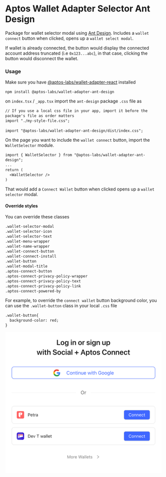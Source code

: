# Aptos Wallet Adapter Selector Ant Design

Package for wallet selector modal using [Ant Design](https://ant.design/). Includes a `wallet connect` button when clicked, opens up a `wallet select modal`.

If wallet is already connected, the button would display the connected account address truncated (i.e `0x123...abc`), in that case, clicking the button would disconnect the wallet.

### Usage

Make sure you have [@aptos-labs/wallet-adapter-react](../wallet-adapter-react/README.md) installed

```
npm install @aptos-labs/wallet-adapter-ant-design
```

on `index.tsx` / `_app.tsx` import the `ant-design` package `.css` file as

```
// If you use a local css file in your app, import it before the package's file as order matters
import "./my-style-file.css";

import "@aptos-labs/wallet-adapter-ant-design/dist/index.css";
```

On the page you want to include the `wallet connect` button, import the `WalletSelector` module.

```
import { WalletSelector } from "@aptos-labs/wallet-adapter-ant-design";
...
return (
  <WalletSelector />
)
```

That would add a `Connect Wallet` button when clicked opens up a `wallet selector` modal.

#### Override styles

You can override these classes

```
.wallet-selector-modal
.wallet-selector-icon
.wallet-selector-text
.wallet-menu-wrapper
.wallet-name-wrapper
.wallet-connect-button
.wallet-connect-install
.wallet-button
.wallet-modal-title
.aptos-connect-button
.aptos-connect-privacy-policy-wrapper
.aptos-connect-privacy-policy-text
.aptos-connect-privacy-policy-link
.aptos-connect-powered-by
```

For example, to override the `connect wallet` button background color, you can use the `.wallet-button` class in your local `.css` file

```
.wallet-button{
  background-color: red;
}
```

![walletSelector](../../walletselector.png)
